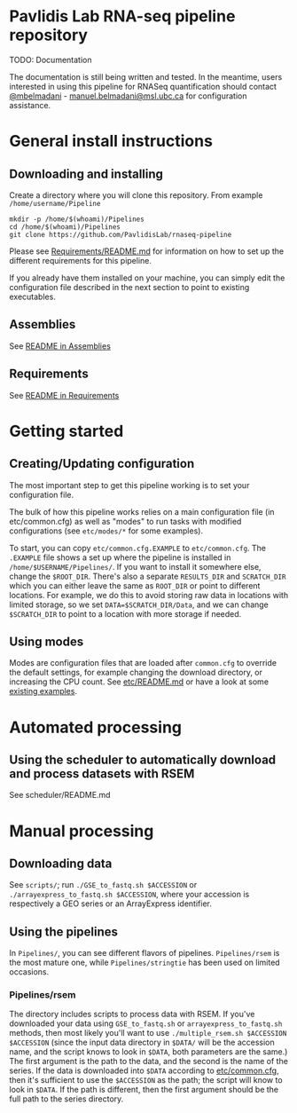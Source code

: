 # Pavlidis Lab RNA-seq pipeline repository

TODO: Documentation

The documentation is still being written and tested. In the meantime, users interested in using this pipeline for RNASeq quantification should contact [@mbelmadani](https://github.com/mbelmadani) - manuel.belmadani@msl.ubc.ca for configuration assistance.

# General install instructions

## Downloading and installing
Create a directory where you will clone this repository. From example `/home/username/Pipeline`

```
mkdir -p /home/$(whoami)/Pipelines
cd /home/$(whoami)/Pipelines
git clone https://github.com/PavlidisLab/rnaseq-pipeline
```

Please see [Requirements/README.md](https://github.com/PavlidisLab/rnaseq-pipeline/blob/master/Requirements/README.md) for information on how to set up the different requirements for this pipeline.

If you already have them installed on your machine, you can simply edit the configuration file described in the next section to point to existing executables.

## Assemblies
See [README in Assemblies](https://github.com/PavlidisLab/rnaseq-pipeline/blob/master/Assemblies/README.md)

## Requirements
See [README in Requirements](https://github.com/PavlidisLab/rnaseq-pipeline/blob/master/Requirements/README.md)

# Getting started

## Creating/Updating configuration
The most important step to get this pipeline working is to set your configuration file.

The bulk of how this pipeline works relies on a main configuration file (in etc/common.cfg) as well as "modes" to run tasks with modified configurations (see `etc/modes/*` for some examples).

To start, you can copy `etc/common.cfg.EXAMPLE` to `etc/common.cfg`. The `.EXAMPLE` file shows a set up where the pipeline is installed in `/home/$USERNAME/Pipelines/`. If you want to install it somewhere else, change the `$ROOT_DIR`. There's also a separate `RESULTS_DIR` and `SCRATCH_DIR` which you can either leave the same as `ROOT_DIR` or point to different locations. For example, we do this to avoid storing raw data in locations with limited storage, so we set `DATA=$SCRATCH_DIR/Data`, and we can change `$SCRATCH_DIR` to point to a location with more storage if needed.

## Using modes

Modes are configuration files that are loaded after `common.cfg` to override the default settings, for example changing the download directory, or increasing the CPU count. See [etc/README.md](https://github.com/PavlidisLab/rnaseq-pipeline/blob/master/etc/README.md) or have a look at some [existing examples](https://github.com/PavlidisLab/rnaseq-pipeline/blob/master/etc/modes/).

# Automated processing

## Using the scheduler to automatically download and process datasets with RSEM

See scheduler/README.md

# Manual processing

## Downloading data
See `scripts/`; run `./GSE_to_fastq.sh $ACCESSION` or `./arrayexpress_to_fastq.sh $ACCESSION`, where your accession is respectively a GEO series or an ArrayExpress identifier.

## Using the pipelines

In `Pipelines/`, you can see different flavors of pipelines. `Pipelines/rsem` is the most mature one, while `Pipelines/stringtie` has been used on limited occasions. 

### Pipelines/rsem

The directory includes scripts to process data with RSEM. If you've downloaded your data using `GSE_to_fastq.sh` or `arrayexpress_to_fastq.sh` methods, then most likely you'll want to use `./multiple_rsem.sh $ACCESSION $ACCESSION` (since the input data directory in `$DATA/` will be the accession name, and the script knows to look in `$DATA`, both parameters are the same.) The first argument is the path to the data, and the second is the name of the series. If the data is downloaded into `$DATA` according to [etc/common.cfg](https://github.com/PavlidisLab/rnaseq-pipeline/blob/master/etc/commong.cfg), then it's sufficient to use the `$ACCESSION` as the path; the script will know to look in `$DATA`. If the path is different, then the first argument should be the full path to the series directory.

